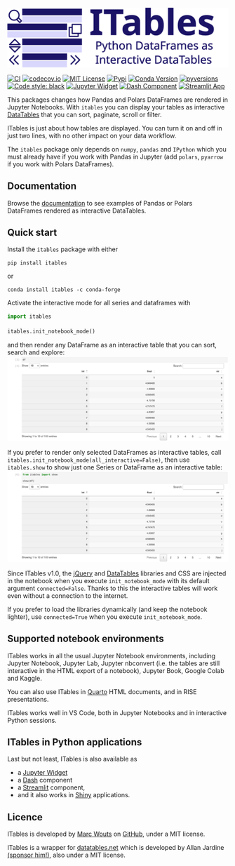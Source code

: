 ![ITables logo](https://raw.githubusercontent.com/mwouts/itables/3f8e8bd75af7ad38a500518fcb4fbbc370ea6c4c/itables/logo/wide.svg)

[![CI](https://github.com/mwouts/itables/actions/workflows/continuous-integration.yml/badge.svg?branch=main)](https://github.com/mwouts/itables/actions)
[![codecov.io](https://codecov.io/github/mwouts/itables/coverage.svg?branch=main)](https://codecov.io/github/mwouts/itables?branch=main)
[![MIT License](https://img.shields.io/github/license/mwouts/itables)](LICENSE)
[![Pypi](https://img.shields.io/pypi/v/itables.svg)](https://pypi.python.org/pypi/itables)
[![Conda Version](https://img.shields.io/conda/vn/conda-forge/itables.svg)](https://anaconda.org/conda-forge/itables)
[![pyversions](https://img.shields.io/pypi/pyversions/itables.svg)](https://pypi.python.org/pypi/itables)
[![Code style: black](https://img.shields.io/badge/code%20style-black-000000.svg)](https://github.com/psf/black)
[![Jupyter Widget](https://img.shields.io/badge/Jupyter-Widget-F37626.svg?style=flat&logo=Jupyter)](https://mwouts.github.io/itables/widget.html)
[![Dash Component](https://img.shields.io/badge/Dash-Plotly-1098F7.svg?style=flat&logo=Plotly)](https://mwouts.github.io/itables/dash.html)
[![Streamlit App](https://static.streamlit.io/badges/streamlit_badge_black_red.svg)](https://itables.streamlit.app)

This packages changes how Pandas and Polars DataFrames are rendered in Jupyter Notebooks.
With `itables` you can display your tables as interactive [DataTables](https://datatables.net/)
that you can sort, paginate, scroll or filter.

ITables is just about how tables are displayed. You can turn it on and off in just two lines,
with no other impact on your data workflow.

The `itables` package only depends on `numpy`, `pandas` and `IPython`
which you must already have if you work with Pandas in Jupyter (add `polars`, `pyarrow` if you
work with Polars DataFrames).

## Documentation

Browse the [documentation](https://mwouts.github.io/itables/) to see
examples of Pandas or Polars DataFrames rendered as interactive DataTables.

## Quick start

Install the `itables` package with either
```shell
pip install itables
```

or
```shell
conda install itables -c conda-forge
```

Activate the interactive mode for all series and dataframes with
```python
import itables

itables.init_notebook_mode()
```
and then render any DataFrame as an interactive table that you can sort, search and explore:
![df](docs/df_example.png)

If you prefer to render only selected DataFrames as interactive tables, call `itables.init_notebook_mode(all_interactive=False)`, then use `itables.show` to show just one Series or DataFrame as an interactive table:
![show](docs/show_df.png)

Since ITables v1.0, the [jQuery](https://jquery.com/) and [DataTables](https://datatables.net/) libraries and CSS
are injected in the notebook when you execute `init_notebook_mode` with its default argument `connected=False`.
Thanks to this the interactive tables will work even without a connection to the internet.

If you prefer to load the libraries dynamically (and keep the notebook lighter), use `connected=True` when you
execute `init_notebook_mode`.

## Supported notebook environments

ITables works in all the usual Jupyter Notebook environments, including Jupyter Notebook, Jupyter Lab, Jupyter nbconvert (i.e. the tables are still interactive in the HTML export of a notebook), Jupyter Book, Google Colab and Kaggle.

You can also use ITables in [Quarto](https://mwouts.github.io/itables/quarto.html) HTML documents, and in RISE presentations.

ITables works well in VS Code, both in Jupyter Notebooks and in interactive Python sessions.

## ITables in Python applications

Last but not least, ITables is also available as
- a [Jupyter Widget](https://mwouts.github.io/itables/widget.html)
- a [Dash](https://mwouts.github.io/itables/dash.html) component
- a [Streamlit](https://mwouts.github.io/itables/streamlit.html) component,
- and it also works in [Shiny](https://mwouts.github.io/itables/shiny.html) applications.

## Licence

ITables is developed by [Marc Wouts](https://github.com/mwouts) on [GitHub](https://github.com/mwouts/itables),
under a MIT license.

ITables is a wrapper for [datatables.net](https://datatables.net/) which is developed by Allan Jardine
[(sponsor him!)](https://github.com/sponsors/AllanJard), also under a MIT license.
